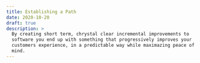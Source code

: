 ```yaml
---
title: Establishing a Path
date: 2020-10-20
draft: true
description: >
  By creating short term, chrystal clear incremental improvements to
  software you end up with something that progressively improves your
  customers experience, in a predictable way while maximazing peace of
  mind. 
---
```

